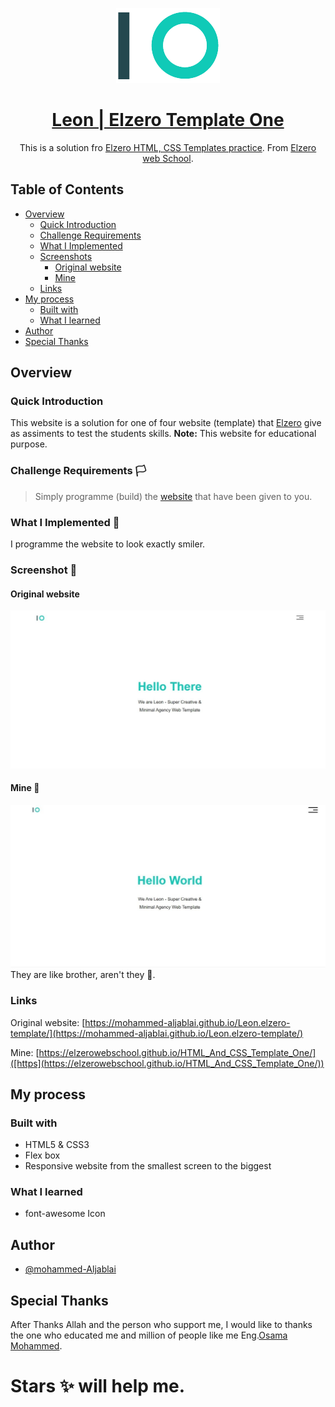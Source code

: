 <p align="center">
  <img src="./meadi/readmeLogo.png" />
  <h1 align="center"><a href="https://mohammed-aljablai.github.io/Leon.elzero-template/"> Leon | Elzero Template One </a></h1>
  <p align="center">
     This is a solution fro <a href="https://elzero.org/practical-html-css/">Elzero HTML, CSS Templates practice</a>. From <a href="https://elzero.org/">Elzero web School</a>.
  <br>
</p>

## Table of Contents

- [Overview](#overview)
  - [Quick Introduction](#quick-introduction)
  - [Challenge Requirements](#challenge-requirements)
  - [What I Implemented](#what-i-implemented-🤔)
  - [Screenshots](#screenshots-📸)
    - [Original website](#original-website)
    - [Mine](#mine-🌚)
  - [Links](#links)
- [My process](#my-process)
  - [Built with](#built-with)
  - [What I learned](#what-i-learned)
- [Author](#author)
- [Special Thanks](#special-thanks)


## Overview

### Quick Introduction
This website is a solution for one of four website (template) that [Elzero](https://elzero.org/) give as assiments to test the students skills.
**Note:** This website for educational purpose.

### Challenge Requirements 🏳
> Simply programme (build) the [website](https://elzerowebschool.github.io/HTML_And_CSS_Template_One/) that have been given to you.

### What I Implemented 🤔
I programme the website to look exactly smiler.

### Screenshot 📸
#### Original website
![The website design](./meadi/elzeroScreen.jpeg)
#### Mine 🌚
![The website Screenshot](./meadi/MyScreenshot.jpeg)
They are like brother, aren't they 🤔.

### Links
Original website: [https://mohammed-aljablai.github.io/Leon.elzero-template/](https://mohammed-aljablai.github.io/Leon.elzero-template/)

Mine: [https://elzerowebschool.github.io/HTML_And_CSS_Template_One/]([https](https://elzerowebschool.github.io/HTML_And_CSS_Template_One/))

## My process
### Built with
- HTML5 & CSS3
- Flex box
- Responsive website from the smallest screen to the biggest

### What I learned
- font-awesome Icon

## Author
- [@mohammed-Aljablai](https://github.com/mohammed-aljablai)

## Special Thanks
After Thanks Allah and the person who support me, I would like to thanks the one who educated me and million of people like me Eng.[Osama Mohammed](https://github.com/OsamaElzero).

# Stars ✨ will help me.
